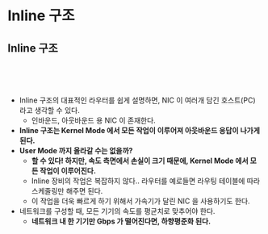 # Inline 구조

## Inline 구조

<figure><img src="../../../../../.gitbook/assets/스크린샷 2024-01-12 16.00.00.png" alt=""><figcaption></figcaption></figure>

<figure><img src="../../../../../.gitbook/assets/스크린샷 2024-01-12 16.12.04.png" alt=""><figcaption></figcaption></figure>

* Inline 구조의 대표적인 라우터를 쉽게 설명하면, NIC 이 여러개 담긴 호스트(PC) 라고 생각할 수 있다.
  * 인바운드, 아웃바운드 용 NIC 이 존재한다.
* **Inline 구조는 Kernel Mode 에서 모든 작업이 이루어져 아웃바운드 응답이 나가게 된다.**&#x20;
* **User Mode 까지 올라갈 수는 없을까?**&#x20;
  * **할 수 있다! 하지만, 속도 측면에서 손실이 크기 때문에, Kernel Mode 에서 모든 작업이 이루어진다.**&#x20;
  * Inline 장비의 작업은 복잡하지 않다.. 라우터를 예로들면 라우팅 테이블에 따라 스케줄링만 해주면 된다.&#x20;
  * 이 작업을 더욱 빠르게 하기 위해서 가속기가 달린 NIC 을 사용하기도 한다.&#x20;
* 네트워크를 구성할 때, 모든 기기의 속도를 평균치로 맞추어야 한다.&#x20;
  * **네트워크 내 한 기기만 Gbps 가 떨어진다면, 하향평준화 된다.**
